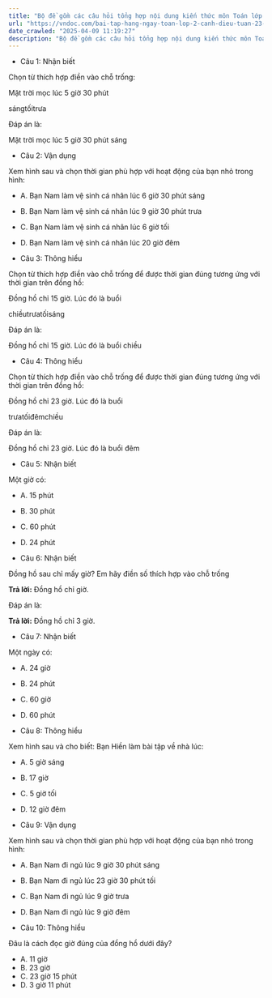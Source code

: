 ```yaml
---
title: "Bộ đề gồm các câu hỏi tổng hợp nội dung kiến thức môn Toán lớp 2 đã học ở Tuần 23 trong chương trình Toán lớp 2 Tập 2 Cánh diều, giúp các em ôn tập và luyện giải các dạng bài tập Toán lớp 2. Mời các em cùng luyện tập."
url: "https://vndoc.com/bai-tap-hang-ngay-toan-lop-2-canh-dieu-tuan-23-thu-4-337067"
date_crawled: "2025-04-09 11:19:27"
description: "Bộ đề gồm các câu hỏi tổng hợp nội dung kiến thức môn Toán lớp 2 đã học ở Tuần 23 trong chương trình Toán lớp 2 Tập 2 Cánh diều, giúp các em ôn tập và luyện giải các dạng bài tập Toán lớp 2. Mời các em cùng luyện tập."
---
```


* Câu 1:  Nhận biết

Chọn từ thích hợp điền vào chỗ trống:

Mặt trời mọc lúc 5 giờ 30 phút 

sángtốitrưa

Đáp án là:

Mặt trời mọc lúc 5 giờ 30 phút sáng

* Câu 2:  Vận dụng

Xem hình sau và chọn thời gian phù hợp với hoạt động của bạn nhỏ trong hình:

  * A. Bạn Nam làm vệ sinh cá nhân lúc 6 giờ 30 phút sáng 
  * B. Bạn Nam làm vệ sinh cá nhân lúc 9 giờ 30 phút trưa 
  * C. Bạn Nam làm vệ sinh cá nhân lúc 6 giờ tối 
  * D. Bạn Nam làm vệ sinh cá nhân lúc 20 giờ đêm 



* Câu 3:  Thông hiểu

Chọn từ thích hợp điền vào chỗ trống để được thời gian đúng tương ứng với thời gian trên đồng hồ:

Đồng hồ chỉ 15 giờ. Lúc đó là buổi 

chiềutrưatốisáng

Đáp án là:

Đồng hồ chỉ 15 giờ. Lúc đó là buổi chiều

* Câu 4:  Thông hiểu

Chọn từ thích hợp điền vào chỗ trống để được thời gian đúng tương ứng với thời gian trên đồng hồ:

Đồng hồ chỉ 23 giờ. Lúc đó là buổi 

trưatốiđêmchiều

Đáp án là:

Đồng hồ chỉ 23 giờ. Lúc đó là buổi đêm

* Câu 5:  Nhận biết

Một giờ có:

  * A. 15 phút 
  * B. 30 phút 
  * C. 60 phút 
  * D. 24 phút 



* Câu 6:  Nhận biết

Đồng hồ sau chỉ mấy giờ? Em hãy điền số thích hợp vào chỗ trống

**Trả lời:** Đồng hồ chỉ  giờ.

Đáp án là:

**Trả lời:** Đồng hồ chỉ 3 giờ.

* Câu 7:  Nhận biết

Một ngày có:

  * A. 24 giờ 
  * B. 24 phút 
  * C. 60 giờ 
  * D. 60 phút 



* Câu 8:  Thông hiểu

Xem hình sau và cho biết: Bạn Hiền làm bài tập về nhà lúc:

  * A. 5 giờ sáng 
  * B. 17 giờ 
  * C. 5 giờ tối 
  * D. 12 giờ đêm 



* Câu 9:  Vận dụng

Xem hình sau và chọn thời gian phù hợp với hoạt động của bạn nhỏ trong hình:

  * A. Bạn Nam đi ngủ lúc 9 giờ 30 phút sáng 
  * B. Bạn Nam đi ngủ lúc 23 giờ 30 phút tối 
  * C. Bạn Nam đi ngủ lúc 9 giờ trưa 
  * D. Bạn Nam đi ngủ lúc 9 giờ đêm 



* Câu 10:  Thông hiểu

Đâu là cách đọc giờ đúng của đồng hồ dưới đây?

  * A. 11 giờ 
  * B. 23 giờ 
  * C. 23 giờ 15 phút 
  * D. 3 giờ 11 phút 


